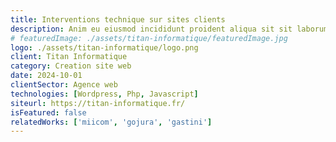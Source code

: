 ```yaml
---
title: Interventions technique sur sites clients
description: Anim eu eiusmod incididunt proident aliqua sit sit laborum. Adipisicing ullamco do fugiat duis reprehenderit deserunt eiusmod quis aliquip elit pariatur.
# featuredImage: ./assets/titan-informatique/featuredImage.jpg
logo: ./assets/titan-informatique/logo.png
client: Titan Informatique
category: Creation site web
date: 2024-10-01
clientSector: Agence web
technologies: [Wordpress, Php, Javascript]
siteurl: https://titan-informatique.fr/
isFeatured: false
relatedWorks: ['miicom', 'gojura', 'gastini']
---
```

